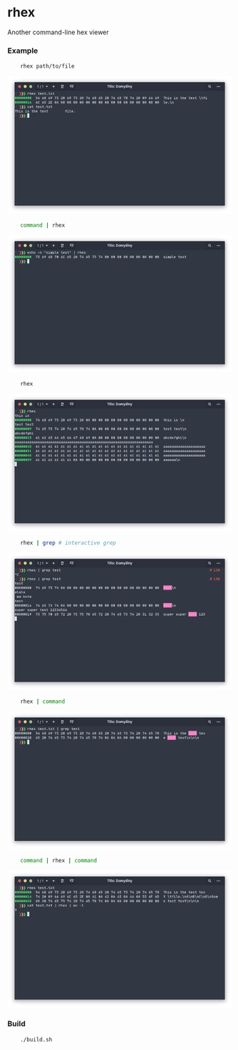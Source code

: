 # rhex

Another command-line hex viewer

### Example

```bash
    rhex path/to/file
```

![rhex](shot/shot1.png "rhex")

```bash
    command | rhex
```

![rhex](shot/shot2.png "rhex")


```bash
    rhex
```

![rhex](shot/shot3.png "rhex")

```bash
    rhex | grep # interactive grep
```

![rhex](shot/shot4.png "rhex")


```bash
    rhex | command
```

![rhex](shot/shot5.png "rhex")

```bash
    command | rhex | command
```

![rhex](shot/shot6.png "rhex")


### Build

```bash
    ./build.sh
```
